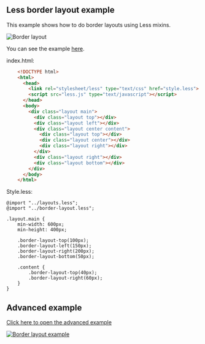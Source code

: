 ## Less border layout example

This example shows how to do border layouts using Less mixins.

![Border layout](https://raw.github.com/sunesimonsen/less-border-layout/master/examples/images/border-layout.png)

You can see the example [here](http://sunesimonsen.github.io/less-border-layout/examples/).

index.html:

``` html
    <!DOCTYPE html>
    <html>
      <head>
        <link rel="stylesheet/less" type="text/css" href="style.less">
        <script src="less.js" type="text/javascript"></script>
      </head>
      <body>
        <div class="layout main">
          <div class="layout top"></div> 
          <div class="layout left"></div> 
          <div class="layout center content">
            <div class="layout top"></div> 
            <div class="layout center"></div> 
            <div class="layout right"></div> 
          </div> 
          <div class="layout right"></div> 
          <div class="layout bottom"></div> 
        </div>
      </body>
    </html>
```

Style.less:

    @import "../layouts.less";
    @import "../border-layout.less";
    
    .layout.main {
        min-width: 600px;
        min-height: 400px;
        
        .border-layout-top(100px);
        .border-layout-left(150px);
        .border-layout-right(200px);
        .border-layout-bottom(50px);
    
        .content {
            .border-layout-top(40px);
            .border-layout-right(60px);
        }
    }

## Advanced example

[Click here to open the advanced example](http://sunesimonsen.github.com/less-border-layout/examples/advanced.html "Advanced example")

<a href="http://sunesimonsen.github.com/less-border-layout/examples/advanced.html">
<img src="https://raw.github.com/sunesimonsen/less-border-layout/gh-pages/examples/images/border-layout-advanced-thumb.png" alt="Border layout example">
</a>
